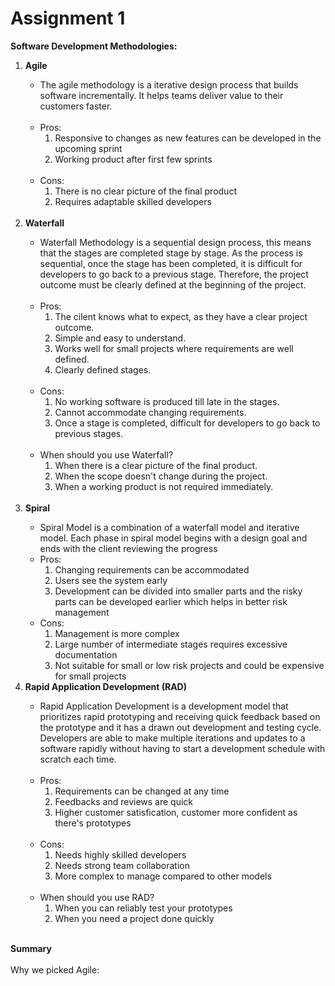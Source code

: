 # Assignment 1

<strong>Software Development Methodologies:</strong>
<ol>
    <li><strong>Agile</strong></li>
        <ul>
            <li>The agile methodology is a iterative design process that builds software incrementally. It helps teams deliver value to their customers faster.</li></br>
            <li>
                Pros:
                <ol>
                    <li>Responsive to changes as new features can be developed in the upcoming sprint</li>
                    <li>Working product after first few sprints</li>
                </ol>
            </li>
    </br>
            <li>
                Cons:
                <ol>
                    <li>There is no clear picture of the final product</li>
                    <li>Requires adaptable skilled developers</li>
                </ol>
            </li>
            </br>
        </ul>
    <li><strong>Waterfall</strong></li>
        <ul>
            <li>Waterfall Methodology is a sequential design process, this means that the stages are completed stage by stage. As the process is sequential, once the stage has been completed, it is difficult for developers to go back to a previous stage. Therefore, the project outcome must be clearly defined at the beginning of the project.</li></br>
            <li>
                Pros:
                <ol>
                    <li>The cilent knows what to expect, as they have a clear project outcome.</li>
                    <li>Simple and easy to understand.</li>
                    <li>Works well for small projects where requirements are well defined.</li>
                    <li>Clearly defined stages.</li>
                </ol>
            </li>
    </br>
            <li>Cons:
                <ol>
                    <li>No working software is produced till late in the stages.</li>
                    <li>Cannot accommodate changing requirements.</li>
                    <li>Once a stage is completed, difficult for developers to go back to previous stages.</li>
                </ol>
            </li>
            </br>
            <li>When should you use Waterfall? 
                <ol>
                    <li>When there is a clear picture of the final product.</li>
                    <li>When the scope doesn't change during the project.</li>
                    <li>When a working product is not required immediately.</li>
                </ol>
            </li>
            </br>
        </ul>
    <li><strong>Spiral</strong></li>
        <ul>
            <li>
                Spiral Model is a combination of a waterfall model and iterative model. Each phase in spiral model begins with a design goal and ends with the client reviewing the progress
            </li>
            <li>Pros:
                <ol>
                    <li>Changing requirements can be accommodated</li>
                    <li>Users see the system early</li>
                    <li>Development can be divided into smaller parts and the risky parts can be developed earlier which helps in better risk management</li>
                </ol>
            </li>
            <li>Cons:
                <ol>
                    <li>Management is more complex</li>
                    <li>Large number of intermediate stages requires excessive documentation</li>
                    <li>Not suitable for small or low risk projects and could be expensive for small projects</li>
                </ol>
            </li>
        </ul>
    <li><strong>Rapid Application Development (RAD)</strong></li>
        <ul>
            <li>
                Rapid Application Development is a development model that prioritizes rapid prototyping and receiving quick feedback based on the prototype and it has a drawn out development and testing cycle. Developers are able to make multiple iterations and updates to a software rapidly without having to start a development schedule with scratch each time.
            </li></br>
            <li>Pros:
                <ol>
                    <li>Requirements can be changed at any time</li>
                    <li>Feedbacks and reviews are quick</li>
                    <li>Higher customer satisfication, customer more confident as there's prototypes</li>
                </ol>
            </li>
            </br>
            <li>Cons:
                <ol>
                    <li>Needs highly skilled developers</li>
                    <li>Needs strong team collaboration</li>
                    <li>More complex to manage compared to other models</li>
                </ol>
            </li>
            </br>
            <li>When should you use RAD? 
                <ol>
                    <li>When you can reliably test your prototypes</li>
                    <li>When you need a project done quickly</li>
                </ol>
            </li>
            </br>
        </ul>
</ol>    

<strong>Summary</strong></br>    
Why we picked Agile:
